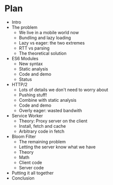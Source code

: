 # Plan

* Intro
* The problem
  * We live in a mobile world now
  * Bundling and lazy loading
  * Lazy vs eager: the two extremes
  * RTT vs parsing
  * The theoretical solution
* ES6 Modules
  * New syntax
  * Static analysis
  * Code and demo
  * Status
* HTTP/2
  * Lots of details we don't need to worry about
  * Pushing stuff!
  * Combine with static analysis
  * Code and demo
  * Overly eager: wasted bandwith
* Service Worker
  * Theory: Proxy server on the client
  * Install, fetch and cache
  * Arbitrary code in fetch
* Bloom Filter
  * The remaining problem
  * Letting the server know what we have
  * Theory
  * Math
  * Client code
  * Server code
* Putting it all together
* Conclusion